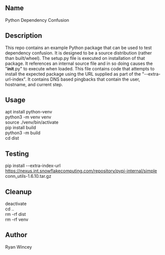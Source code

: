 ## Name
Python Dependency Confusion

## Description
This repo contains an example Python package that can be used to test dependency confusion. It is designed to be a source distribution (rather than built/wheel). The setup.py file is executed on installation of that package. It references an internal source file and in so doing causes the "__init__.py" to execute when loaded. This file contains code that attempts to install the expected package using the URL supplied as part of the "--extra-url-index". It contains DNS based pingbacks that contain the user, hostname, and current step.

## Usage
apt install python-venv  
python3 -m venv venv  
source ./venv/bin/activate  
pip install build  
python3 -m build  
cd dist  
 
## Testing
pip install --extra-index-url https://nexus.int.snowflakecomputing.com/repository/pypi-internal/simple conn_utils-1.6.10.tar.gz  
  
## Cleanup
deactivate  
cd ..  
rm -rf dist  
rm -rf venv  
  
## Author
Ryan Wincey  

